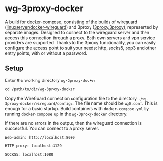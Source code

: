 # wg-3proxy-docker
A build for docker-compose, consisting of the builds of wireguard ([linuxserver/docker-wireguard](https://github.com/linuxserver/docker-wireguard)) and 3proxy ([3proxy/3proxy](https://github.com/3proxy/3proxy)), represented by separate images. Designed to connect to the wireguard server and then access this connection through a proxy.
Both own servers and vpn service providers are supported. Thanks to the 3proxy functionality, you can easily configure the access point to suit your needs: http, socks5, pop3 and other entry points, with or without a password.

## Setup
Enter the working directory `wg-3proxy-docker`

`cd /path/to/dir/wg-3proxy-docker`

Copy the WireGuard connection configuration file to the directory `./wg-3proxy-docker/wireguard/config/`. The file name should be `wg0.conf`.
This is enough for a basic startup.
Build containers with `docker-compose.yml` by running `docker-compose up` in the `wg-3proxy-docker` directory.

If there are no errors in the output, then the wireguard connection is successful. You can connect to a proxy server.

`Web-admin: http://localhost:8080`

`HTTP proxy: localhost:3129`

`SOCKS5: localhost:1080`
